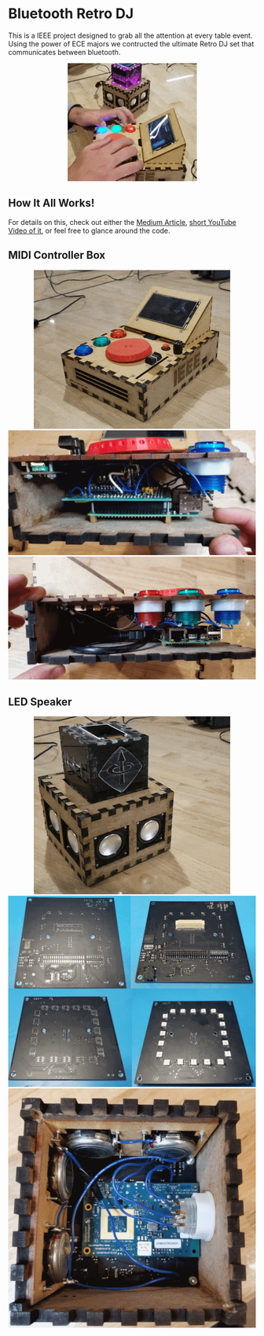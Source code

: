 # Bluetooth Retro DJ

This is a IEEE project designed to grab all the attention at every table event. Using the power of ECE majors we contructed the ultimate Retro DJ set that communicates between bluetooth.

<p align="center">
<img src="images/main.gif">
</p>

## How It All Works!

For details on this, check out either the [Medium Article](https://medium.com/@spencerfricke/bluetooth-dj-set-diy-embedded-systems-d240a5f08773), [short YouTube Video of it](https://youtu.be/4wVTRmy3RTk), or feel free to glance around the code.

## MIDI Controller Box

<p align="center">
<img src="images/controller.gif">
<img src="images/controller_front.png">
<img src="images/controller_side.png">
</p>

## LED Speaker

<p align="center">
<img src="images/speaker.gif">
<img src="images/PCB_Before_After.png">
<img src="images/speaker_bottom.png">
</p>
